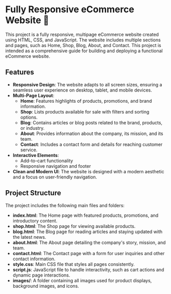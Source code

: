 # Fully Responsive eCommerce Website 🛒

This project is a fully responsive, multipage eCommerce website created using HTML, CSS, and JavaScript. The website includes multiple sections and pages, such as Home, Shop, Blog, About, and Contact. This project is intended as a comprehensive guide for building and deploying a functional eCommerce website.

## Features
- **Responsive Design**: The website adapts to all screen sizes, ensuring a seamless user experience on desktop, tablet, and mobile devices.
- **Multi-Page Layout**:
  - **Home**: Features highlights of products, promotions, and brand information.
  - **Shop**: Lists products available for sale with filters and sorting options.
  - **Blog**: Contains articles or blog posts related to the brand, products, or industry.
  - **About**: Provides information about the company, its mission, and its team.
  - **Contact**: Includes a contact form and details for reaching customer service.
- **Interactive Elements**: 
  - Add-to-cart functionality
  - Responsive navigation and footer
- **Clean and Modern UI**: The website is designed with a modern aesthetic and a focus on user-friendly navigation.
  
## Project Structure
The project includes the following main files and folders:
- **index.html**: The Home page with featured products, promotions, and introductory content.
- **shop.html**: The Shop page for viewing available products.
- **blog.html**: The Blog page for reading articles and staying updated with the latest news.
- **about.html**: The About page detailing the company's story, mission, and team.
- **contact.html**: The Contact page with a form for user inquiries and other contact information.
- **style.css**: Main CSS file that styles all pages consistently.
- **script.js**: JavaScript file to handle interactivity, such as cart actions and dynamic page interactions.
- **images/**: A folder containing all images used for product displays, background images, and icons.
